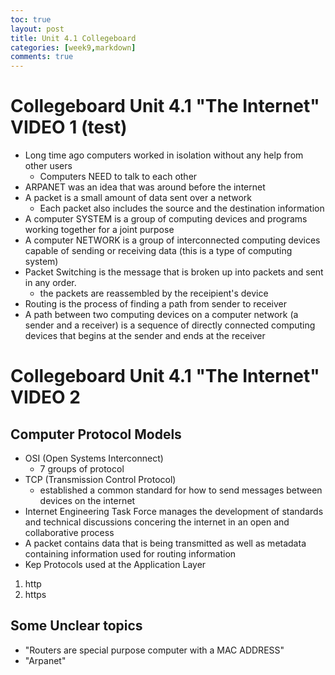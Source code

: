 ```yaml
---
toc: true
layout: post
title: Unit 4.1 Collegeboard 
categories: [week9,markdown]
comments: true
---
```

# Collegeboard Unit 4.1 "The Internet" VIDEO 1 (test)
- Long time ago computers worked in isolation without any help from other users 
  - Computers NEED to talk to each other
- ARPANET was an idea that was around before the internet 
- A packet is a small amount of data sent over a network
  - Each packet also includes the source and the destination information 
- A computer SYSTEM is a group of computing devices and programs working together for a joint purpose
- A computer NETWORK is a group of interconnected computing devices capable of sending or receiving data (this is a type of computing system)
- Packet Switching is the message that is broken up into packets and sent in any order.
  - the packets are reassembled by the receipient's device 
- Routing is the process of finding a path from sender to receiver 
- A path between two computing devices on a computer network (a sender and a receiver) is a sequence of directly connected computing devices that begins at the sender and ends at the receiver 

# Collegeboard Unit 4.1 "The Internet" VIDEO 2
## Computer Protocol Models 
- OSI (Open Systems Interconnect)
  - 7 groups of protocol
- TCP (Transmission Control Protocol)
  - established a common standard for how to send messages between devices on the internet 
- Internet Engineering Task Force manages the development of standards and technical discussions concering the internet in an open and collaborative process 
- A packet contains data that is being transmitted as well as metadata containing information used for routing information 
- Kep Protocols used at the Application Layer 
1. http
2. https

## Some Unclear topics
- "Routers are special purpose computer with a MAC ADDRESS"
- "Arpanet" 